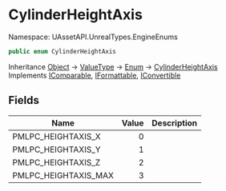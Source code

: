 # CylinderHeightAxis

Namespace: UAssetAPI.UnrealTypes.EngineEnums

```csharp
public enum CylinderHeightAxis
```

Inheritance [Object](https://docs.microsoft.com/en-us/dotnet/api/system.object) → [ValueType](https://docs.microsoft.com/en-us/dotnet/api/system.valuetype) → [Enum](https://docs.microsoft.com/en-us/dotnet/api/system.enum) → [CylinderHeightAxis](./uassetapi.unrealtypes.engineenums.cylinderheightaxis.md)<br>
Implements [IComparable](https://docs.microsoft.com/en-us/dotnet/api/system.icomparable), [IFormattable](https://docs.microsoft.com/en-us/dotnet/api/system.iformattable), [IConvertible](https://docs.microsoft.com/en-us/dotnet/api/system.iconvertible)

## Fields

| Name | Value | Description |
| --- | --: | --- |
| PMLPC_HEIGHTAXIS_X | 0 |  |
| PMLPC_HEIGHTAXIS_Y | 1 |  |
| PMLPC_HEIGHTAXIS_Z | 2 |  |
| PMLPC_HEIGHTAXIS_MAX | 3 |  |
